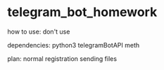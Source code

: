 # telegram_bot_homework

how to use:
  don't use

dependencies:
  python3
  telegramBotAPI
  meth
  
plan:
  normal registration
  sending files
